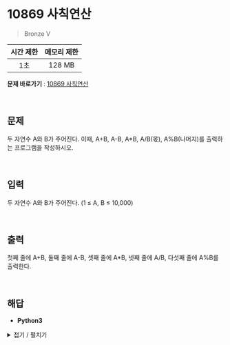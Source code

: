 # 10869 사칙연산
> Bronze V

|시간 제한|메모리 제한|
|:---:|:---:|
|1초|128 MB|

**문제 바로가기** : [10869 사칙연산](https://www.acmicpc.net/problem/10869 "10869 사칙연산")

</br>

## 문제
두 자연수 A와 B가 주어진다. 이때, A+B, A-B, A*B, A/B(몫), A%B(나머지)를 출력하는 프로그램을 작성하시오. 

</br>

## 입력
두 자연수 A와 B가 주어진다. (1 ≤ A, B ≤ 10,000)

</br>

## 출력
첫째 줄에 A+B, 둘째 줄에 A-B, 셋째 줄에 A*B, 넷째 줄에 A/B, 다섯째 줄에 A%B를 출력한다.

</br>

## 해답
- **Python3**
<details>
<summary>접기 / 펼치기</summary>
<div markdown="1">

```py
import sys
aryInput = tuple(map(int, sys.stdin.readline().split()))
print(aryInput[0] + aryInput[1])
print(aryInput[0] - aryInput[1])
print(aryInput[0] * aryInput[1])
print(aryInput[0] // aryInput[1])
print(aryInput[0] % aryInput[1])
```

</div>
</details>